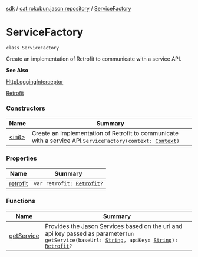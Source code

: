 [sdk](../../index.md) / [cat.rokubun.jason.repository](../index.md) / [ServiceFactory](./index.md)

# ServiceFactory

`class ServiceFactory`

Create an implementation of Retrofit to communicate with a service API.

**See Also**

[HttpLoggingInterceptor](#)

[Retrofit](https://square.github.io/retrofit/2.x/retrofit/retrofit2/Retrofit.html)

### Constructors

| Name | Summary |
|---|---|
| [&lt;init&gt;](-init-.md) | Create an implementation of Retrofit to communicate with a service API.`ServiceFactory(context: `[`Context`](https://d.android.com/reference/android/content/Context.html)`)` |

### Properties

| Name | Summary |
|---|---|
| [retrofit](retrofit.md) | `var retrofit: `[`Retrofit`](https://square.github.io/retrofit/2.x/retrofit/retrofit2/Retrofit.html)`?` |

### Functions

| Name | Summary |
|---|---|
| [getService](get-service.md) | Provides the Jason Services based on the url and api key passed as parameter`fun getService(baseUrl: `[`String`](https://kotlinlang.org/api/latest/jvm/stdlib/kotlin/-string/index.html)`, apiKey: `[`String`](https://kotlinlang.org/api/latest/jvm/stdlib/kotlin/-string/index.html)`): `[`Retrofit`](https://square.github.io/retrofit/2.x/retrofit/retrofit2/Retrofit.html)`?` |

